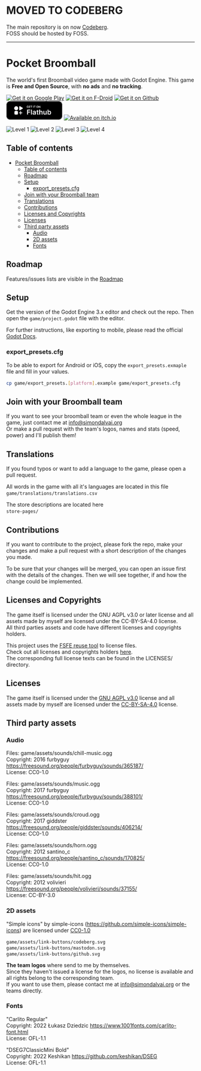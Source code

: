 <!--
SPDX-FileCopyrightText: 2024 Simon Dalvai <info@simondalvai.org>

SPDX-License-Identifier: CC0-1.0
-->
# MOVED TO CODEBERG
The main repository is on now [Codeberg](https://codeberg.org/dulvui/pocket-broomball).  
FOSS should be hosted by FOSS.

---

# Pocket Broomball

The world's first Broomball video game made with Godot Engine.
This game is **Free and Open Source**, with **no ads** and **no tracking**.  

<a href="https://play.google.com/store/apps/details?id=com.salvai.broomball" target="_blank"><img src="store-images/PlayStore.svg" alt="Get it on Google Play" height="49"></a>
<a href="https://f-droid.org/en/packages/com.simondalvai.pocketbroomball/" target="_blank"><img src="store-images/get-it-on-en.webp" alt="Get it on F-Droid" height="50px" ></a>
<a href="https://github.com/dulvui/pocket-broomball/releases/" target="_blank"><img src="store-images/Github.webp" alt="Get it on Github" height="50px" ></a>
<a href="https://flathub.org/apps/org.simondalvai.pocket-broomball" target="_blank"><img src="store-images/flathub.webp" alt="Get it on Flathub" height="50px" ></a>
<a href="https://simondalvai.itch.io/pocket-broomball" target="_blank"><img src="store-images/itchio.webp" alt="Available on itch.io" height="50px" ></a>

<div>
  <img src="metadata/en-US/images/phoneScreenshots/screenshot-1.png" alt="Level 1" width="200"/>
  <img src="metadata/en-US/images/phoneScreenshots/screenshot-2.png" alt="Level 2" width="200"/>
  <img src="metadata/en-US/images/phoneScreenshots/screenshot-3.png" alt="Level 3" width="200"/>
  <img src="metadata/en-US/images/phoneScreenshots/screenshot-4.png" alt="Level 4" width="200"/>
</div>

## Table of contents
- [Pocket Broomball](#pocket-broomball)
  - [Table of contents](#table-of-contents)
  - [Roadmap](#roadmap)
  - [Setup](#setup)
    - [export\_presets.cfg](#export_presetscfg)
  - [Join with your Broomball team](#join-with-your-broomball-team)
  - [Translations](#translations)
  - [Contributions](#contributions)
  - [Licenses and Copyrights](#licenses-and-copyrights)
  - [Licenses](#licenses)
  - [Third party assets](#third-party-assets)
    - [Audio](#audio)
    - [2D assets](#2d-assets)
    - [Fonts](#fonts)

## Roadmap
Features/issues lists are visible in the [Roadmap](ROADMAP.md) 

## Setup
Get the version of the Godot Engine 3.x editor and check out the repo.
Then open the `game/project.godot` file with the editor.

For further instructions, like exporting to mobile, please read the official [Godot Docs](https://docs.godotengine.org/en/stable/).

### export_presets.cfg

To be able to export for Android or iOS, copy the `export_presets.exmaple` file and fill in your values.
```sh
cp game/export_presets.[platform].example game/export_presets.cfg
```

## Join with your Broomball team
If you want to see your broomball team or even the whole league in the game, just contact me at info@simondalvai.org  
Or make a pull request with the team's logos, names and stats (speed, power) and I'll publish them!

## Translations
If you found typos or want to add a language to the game, please open a pull request.

All words in the game with all it's languages are located in this file  
`game/translations/translations.csv`

The store descriptions are located here  
`store-pages/`

## Contributions
If you want to contribute to the project, please fork the repo, make your changes and make a pull request with a short description of the changes you made.

To be sure that your changes will be merged, you can open an issue first with the details of the changes.
Then we will see together, if and how the change could be implemented.

## Licenses and Copyrights
The game itself is licensed under the GNU AGPL v3.0 or later license and all assets made by myself are licensed under the CC-BY-SA-4.0 license.  
All third parties assets and code have different licenses and copyrights holders.

This project uses the [FSFE reuse tool](https://github.com/fsfe/reuse-tool) to license files.  
Check out all licenses and copyrights holders [here](REUSE.toml).  
The corresponding full license texts can be found in the LICENSES/ directory.

## Licenses
The game itself is licensed under the [GNU AGPL v3.0](LICENSE) license and all  
assets made by myself are licensed under the [CC-BY-SA-4.0](https://creativecommons.org/licenses/by-sa/4.0/) license.

## Third party assets

### Audio

Files: game/assets/sounds/chill-music.ogg  
Copyright: 2016 furbyguy https://freesound.org/people/furbyguy/sounds/365187/  
License: CC0-1.0

Files: game/assets/sounds/music.ogg  
Copyright: 2017 furbyguy https://freesound.org/people/furbyguy/sounds/388101/  
License: CC0-1.0

Files: game/assets/sounds/croud.ogg  
Copyright: 2017 giddster https://freesound.org/people/giddster/sounds/406214/  
License: CC0-1.0

Files: game/assets/sounds/horn.ogg  
Copyright: 2012 santino_c https://freesound.org/people/santino_c/sounds/170825/  
License: CC0-1.0

Files: game/assets/sounds/hit.ogg  
Copyright: 2012 volivieri https://freesound.org/people/volivieri/sounds/37155/  
License: CC-BY-3.0

### 2D assets

"Simple icons" by simple-icons (https://github.com/simple-icons/simple-icons) are licensed under [CC0-1.0](https://creativecommons.org/publicdomain/zero/1.0/)
```
game/assets/link-buttons/codeberg.svg
game/assets/link-buttons/mastodon.svg
game/assets/link-buttons/github.svg
```

**The team logos** where send to me by themselves.  
Since they haven't issued a license for the logos, no license is available and
all rights belong to the corresponding team.  
If you want to use them, please contact me at info@simondalvai.org or the  
teams directly.

### Fonts
"Carlito Regular"  
Copyright: 2022 Łukasz Dziedzic https://www.1001fonts.com/carlito-font.html  
License: OFL-1.1

"DSEG7ClassicMini Bold"  
Copyright: 2022 Keshikan https://github.com/keshikan/DSEG  
License: OFL-1.1
